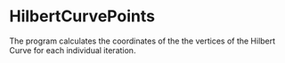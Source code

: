 # HilbertCurvePoints
The program calculates the coordinates of the the vertices of the Hilbert Curve for each individual iteration.
